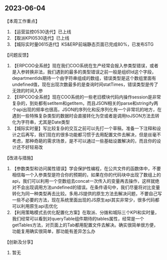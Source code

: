 ## 2023-06-04

【本周工作重点】

1. 【运营监控0530迭代】已上线
1. 【取派KPI0530迭代】已上线
1. 【城际实时量0615迭代】KS&ERP前端静态页面已完成80%，已发布STG

【问题反馈】

1. 【ERPCOO全系统】现在我们COO系统在生产经常会报入参类型错误，或者是入参转换非法，我们遇到的最多的类型错误之前一般是组织Id这个字段，departmentIds期待一个由字符串组成的数组，错误类型是这个数组里面有undefined值，现在出现次数最多的是查询时间statTimes，错误类型是传了无效的时间入参
2. 【ERPCOO全系统】现在COO系统的一些老旧模块代码内操作session是非常复杂的，到处都有setItem和getItem，而且JSON相关的parse和stringify两个api出现的频率也很高，JSON的序列化和反序列化有一个非常坑的地方，在遇到一些特殊复杂类型的数据时会直接转化为空或者是调用toJSON方法去转化为字符串，尤其是Date类型
3. 【城际实时量】写比较复杂的交互之前可以先打一个草稿，准备一下注释和设计之后再写，我们现在的很多功能都习惯于去用配置文件去解决，但是丝毫不考虑，那种奇葩的需求场景，是不可以通过一些基础设置解决的，而且你的设计还不好轻易改

【改进与措施】

1. 【参数类型和访问属性错误】学会保护性编程，在公共文件的函数体中，不要相信每一个入参类型是符合你的预期的，如果在你的代码块中出现了数组上的api，我们可以利用一个空数组去concat一次传入的变量再去操作，这样就绝对不会出现调用方法undefined的错误。在条件语句中，我们尽量将对比变量转化为同一种类型再去比较。多用JS提供的原生方法去解决问题，不要自己写一些不必要的方法，现在系统里面出现的JS原生api其实非常少，很多代码都可以利用原生api去优化
2. 【利用策略模式去优化配置化方案】在取派、分拨和城际三个KPI和实时量，我们经常可以看到对queryTable组件期待的tables属性，经常是一个getTables方法，对页面上的Tab都用配置文件去解决。确实很简单很方便，功能复用确实很简单，那功能有差异怎么办

【创新及分享】

1. 暂无
